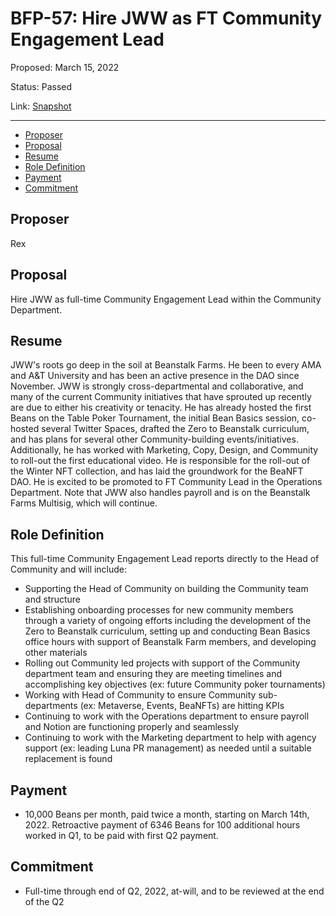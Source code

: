 # BFP-57: Hire JWW as FT Community Engagement Lead

Proposed: March 15, 2022

Status: Passed

Link: [Snapshot](https://snapshot.org/#/beanstalkfarms.eth/proposal/0xec80d2c4bc077e1091aa35a4bb5f180a80478232d2bff098483d6b7b55721e8f)

---

- [Proposer](#proposer)
- [Proposal](#proposal)
- [Resume](#resume)
- [Role Definition](#role-definition)
- [Payment](#payment)
- [Commitment](#commitment)

## Proposer

Rex

## Proposal

Hire JWW as full-time Community Engagement Lead within the Community Department. 

## Resume

JWW's roots go deep in the soil at Beanstalk Farms. He been to every AMA and A&T University and has been an active presence in the DAO since November. JWW is strongly cross-departmental and collaborative, and many of the current Community initiatives that have sprouted up recently are due to either his creativity or tenacity. He has already hosted the first Beans on the Table Poker Tournament, the initial Bean Basics session, co-hosted several Twitter Spaces, drafted the Zero to Beanstalk curriculum, and has plans for several other Community-building events/initiatives. Additionally, he has worked with Marketing, Copy, Design, and Community to roll-out the first educational video. He is responsible for the roll-out of the Winter NFT collection, and has laid the groundwork for the BeaNFT DAO. He is excited to be promoted to FT Community Lead in the Operations Department. Note that JWW also handles payroll and is on the Beanstalk Farms Multisig, which will continue.

## Role Definition

This full-time Community Engagement Lead reports directly to the Head of Community and will include:
- Supporting the Head of Community on building the Community team and structure
- Establishing onboarding processes for new community members through a variety of ongoing efforts including the development of the Zero to Beanstalk curriculum, setting up and conducting Bean Basics office hours with support of Beanstalk Farm members, and developing other materials
- Rolling out Community led projects with support of the Community department team and ensuring they are meeting timelines and accomplishing key objectives (ex: future Community poker tournaments)
- Working with Head of Community to ensure Community sub-departments (ex: Metaverse, Events, BeaNFTs) are hitting KPIs
- Continuing to work with the Operations department to ensure payroll and Notion are functioning properly and seamlessly
- Continuing to work with the Marketing department to help with agency support (ex: leading Luna PR management) as needed until a suitable replacement is found

## Payment
- 10,000 Beans per month, paid twice a month, starting on March 14th, 2022. Retroactive payment of 6346 Beans for 100 additional hours worked in Q1, to be paid with first Q2 payment.

## Commitment

- Full-time through end of Q2, 2022, at-will, and to be reviewed at the end of the Q2
